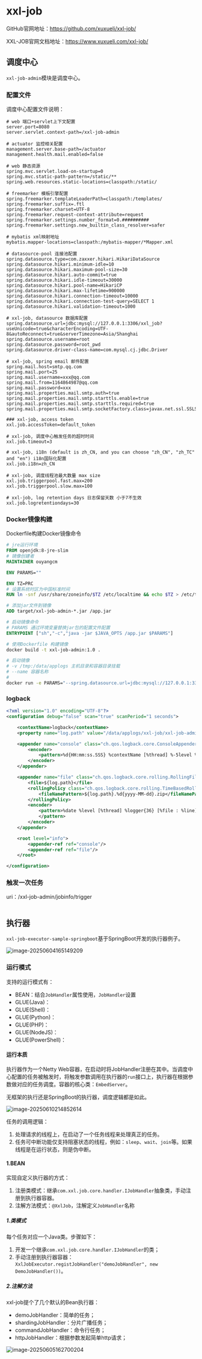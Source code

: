 # xxl-job

GitHub官网地址：https://github.com/xuxueli/xxl-job/

XXL-JOB官网文档地址：https://www.xuxueli.com/xxl-job/



## 调度中心

`xxl-job-admin`模块是调度中心。



### 配置文件

调度中心配置文件说明：

~~~properties
# web 端口+servlet上下文配置
server.port=8080
server.servlet.context-path=/xxl-job-admin

# actuator 监控相关配置
management.server.base-path=/actuator
management.health.mail.enabled=false

# web 静态资源
spring.mvc.servlet.load-on-startup=0
spring.mvc.static-path-pattern=/static/**
spring.web.resources.static-locations=classpath:/static/

# freemarker 模板引擎配置
spring.freemarker.templateLoaderPath=classpath:/templates/
spring.freemarker.suffix=.ftl
spring.freemarker.charset=UTF-8
spring.freemarker.request-context-attribute=request
spring.freemarker.settings.number_format=0.##########
spring.freemarker.settings.new_builtin_class_resolver=safer

# mybatis xml映射地址
mybatis.mapper-locations=classpath:/mybatis-mapper/*Mapper.xml

# datasource-pool 连接池配置
spring.datasource.type=com.zaxxer.hikari.HikariDataSource
spring.datasource.hikari.minimum-idle=10
spring.datasource.hikari.maximum-pool-size=30
spring.datasource.hikari.auto-commit=true
spring.datasource.hikari.idle-timeout=30000
spring.datasource.hikari.pool-name=HikariCP
spring.datasource.hikari.max-lifetime=900000
spring.datasource.hikari.connection-timeout=10000
spring.datasource.hikari.connection-test-query=SELECT 1
spring.datasource.hikari.validation-timeout=1000

# xxl-job, datasource 数据库配置
spring.datasource.url=jdbc:mysql://127.0.0.1:3306/xxl_job?useUnicode=true&characterEncoding=UTF-8&autoReconnect=true&serverTimezone=Asia/Shanghai
spring.datasource.username=root
spring.datasource.password=root_pwd
spring.datasource.driver-class-name=com.mysql.cj.jdbc.Driver

# xxl-job, spring email 邮件配置
spring.mail.host=smtp.qq.com
spring.mail.port=25
spring.mail.username=xxx@qq.com
spring.mail.from=1164864987@qq.com
spring.mail.password=xxx
spring.mail.properties.mail.smtp.auth=true
spring.mail.properties.mail.smtp.starttls.enable=true
spring.mail.properties.mail.smtp.starttls.required=true
spring.mail.properties.mail.smtp.socketFactory.class=javax.net.ssl.SSLSocketFactory

### xxl-job, access token
xxl.job.accessToken=default_token

# xxl-job, 调度中心触发任务的超时时间
xxl.job.timeout=3

# xxl-job, i18n (default is zh_CN, and you can choose "zh_CN", "zh_TC" and "en") i18n国际化配置
xxl.job.i18n=zh_CN

# xxl-job, 调度线程池最大数量 max size
xxl.job.triggerpool.fast.max=200
xxl.job.triggerpool.slow.max=100

# xxl-job, log retention days 日志保留天数 小于7不生效
xxl.job.logretentiondays=30

~~~



### Docker镜像构建

Dockerfile构建Docker镜像命令

~~~dockerfile
# jre运行环境
FROM openjdk:8-jre-slim
# 镜像创建者
MAINTAINER ouyangcm

ENV PARAMS=""

ENV TZ=PRC
# 设置系统时区为中国标准时间
RUN ln -snf /usr/share/zoneinfo/$TZ /etc/localtime && echo $TZ > /etc/timezone

# 添加jar文件到镜像
ADD target/xxl-job-admin-*.jar /app.jar

# 启动镜像命令
# PARAMS 通过环境变量替换jar包的配置文件配置
ENTRYPOINT ["sh","-c","java -jar $JAVA_OPTS /app.jar $PARAMS"]

~~~



~~~bash
# 使用Dockerfile 构建镜像
docker build -t xxl-job-admin:1.0 .

# 启动镜像
# -v /tmp:/data/applogs 主机目录和容器目录挂载
# --name 容器名称
# 
docker run -e PARAMS="--spring.datasource.url=jdbc:mysql://127.0.0.1:3306/xxl_job?useUnicode=true&characterEncoding=UTF-8&autoReconnect=true&serverTimezone=Asia/Shanghai" -p 8080:8080 -v /tmp:/data/applogs --name xxl-job-admin  -d xxl-job-admin:1.0

~~~



### logback

~~~xml
<?xml version="1.0" encoding="UTF-8"?>
<configuration debug="false" scan="true" scanPeriod="1 seconds">

    <contextName>logback</contextName>
    <property name="log.path" value="/data/applogs/xxl-job/xxl-job-admin.log"/>

    <appender name="console" class="ch.qos.logback.core.ConsoleAppender">
        <encoder>
            <pattern>%d{HH:mm:ss.SSS} %contextName [%thread] %-5level %logger{36} - %msg%n</pattern>
        </encoder>
    </appender>

    <appender name="file" class="ch.qos.logback.core.rolling.RollingFileAppender">
        <file>${log.path}</file>
        <rollingPolicy class="ch.qos.logback.core.rolling.TimeBasedRollingPolicy">
            <fileNamePattern>${log.path}.%d{yyyy-MM-dd}.zip</fileNamePattern>
        </rollingPolicy>
        <encoder>
            <pattern>%date %level [%thread] %logger{36} [%file : %line] %msg%n
            </pattern>
        </encoder>
    </appender>

    <root level="info">
        <appender-ref ref="console"/>
        <appender-ref ref="file"/>
    </root>

</configuration>

~~~



### 触发一次任务

uri：/xxl-job-admin/jobinfo/trigger

~~~json


~~~





## 执行器

`xxl-job-executor-sample-springboot`基于SpringBoot开发的执行器例子。

![image-20250604165149209](http://47.101.155.205/image-20250604165149209.png)



### 运行模式

支持的运行模式有：

- BEAN：结合`JobHandler`属性使用，`JobHandler`设置
- GLUE(Java)：
- GLUE(Shell)：
- GLUE(Python)：
- GLUE(PHP)：
- GLUE(NodeJS)：
- GLUE(PowerShell)：



#### 运行本质

执行器作为一个Netty Web容器，在启动时将JobHandler注册在其中。当调度中心配置的任务被触发时，将触发参数调用在执行器的`run`接口上，执行器在根据参数做对应的任务调度。容器的核心类：`EmbedServer`。

无框架的执行还是SpringBoot的执行器，调度逻辑都是如此。

![image-20250610214852614](Http://47.101.155.205/image-20250610214852614.png)



任务的调用逻辑：

1. 处理请求的线程上，在启动了一个任务线程来处理真正的任务。
2. 任务可中断功能仅支持阻塞状态的线程，例如：`sleep`、`wait`、`join`等。如果线程是在运行状态，则是伪中断。





#### 1.BEAN

实现自定义执行器的方式：

1. 注册类模式：继承`com.xxl.job.core.handler.IJobHandler`抽象类，手动注册到执行器容器。
2. 注解方法模式：`@XxlJob`，注解定义`JobHandler`名称



##### 1.类模式

每个任务对应一个Java类。步骤如下：

1. 开发一个继承`com.xxl.job.core.handler.IJobHandler`的类；
2. 手动注册到执行器容器：`XxlJobExecutor.registJobHandler("demoJobHandler", new DemoJobHandler())`。



##### 2.注解方法

xxl-job提个了几个默认的Bean执行器：

- demoJobHandler：简单的任务；
- shardingJobHandler：分片广播任务；
- commandJobHandler：命令行任务；
- httpJobHandler：根据参数发起简单http请求；



![image-20250605162700204](http://47.101.155.205/image-20250605162700204.png)





